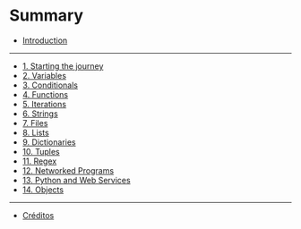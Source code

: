 # Summary

- [Introduction](README.md)
___

- [1. Starting the journey](01-intro.md)
- [2. Variables](02-variables.md)
- [3. Conditionals](03-conditional.md)
- [4. Functions](04-functions.md)
- [5. Iterations](05-iterations.md)
- [6. Strings](06-strings.md)
- [7. Files](07-files.md)
- [8. Lists](08-lists.md)
- [9. Dictionaries](09-dictionaries.md)
- [10. Tuples](10-tuples.md)
- [11. Regex](11-regex.md)
- [12. Networked Programs](12-network.md)
- [13. Python and Web Services](13-web.md)
- [14. Objects](14-objects.md)

<!--
- [15. Python and Databases](15-database.md)
-->
___

- [Créditos](crditos.md)